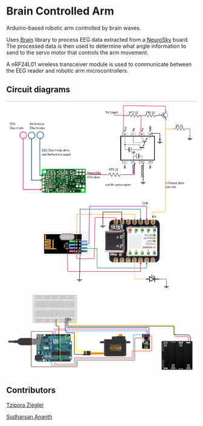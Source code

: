 # Brain Controlled Arm
Arduino-based robotic arm controlled by brain waves.

Uses [Brain][1] library to process EEG data extracted from a [NeuroSky][2] board. The processed data is then used to determine what angle information to send to the servo motor that controls the arm movement.  

A nRF24L01 wireless transceiver module is used to communicate between the EEG reader and robotic arm microcontrollers.

## Circuit diagrams

<img src="assets/circuit_diagram_1.png" width="600"> 

<img src="assets/circuit_diagram_2.png" width="600"> 

[1]: https://github.com/kitschpatrol/Brain
[2]: http://neurosky.com/


## Contributors 
[Tzipora Ziegler](https://www.linkedin.com/in/tziporaz/)

[Sudharsan Ananth](https://www.linkedin.com/in/sudharsan-ananth/)
